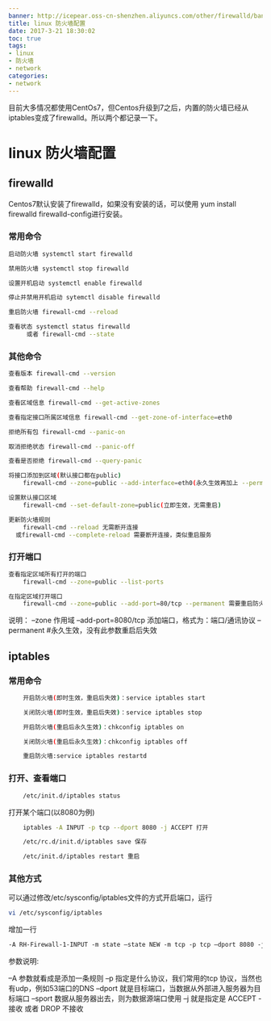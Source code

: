 ```yaml
---
banner: http://icepear.oss-cn-shenzhen.aliyuncs.com/other/firewalld/banner.png
title: linux 防火墙配置
date: 2017-3-21 18:30:02
toc: true
tags: 
- linux
- 防火墙
- network
categories:
- network
---
```

目前大多情况都使用CentOs7，但Centos升级到7之后，内置的防火墙已经从iptables变成了firewalld。所以两个都记录一下。
<!--more-->
# linux 防火墙配置
## firewalld
Centos7默认安装了firewalld，如果没有安装的话，可以使用 yum install firewalld firewalld-config进行安装。
### 常用命令
```bash
启动防火墙 systemctl start firewalld 

禁用防火墙 systemctl stop firewalld

设置开机启动 systemctl enable firewalld

停止并禁用开机启动 sytemctl disable firewalld

重启防火墙 firewall-cmd --reload

查看状态 systemctl status firewalld
     或者 firewall-cmd --state
```
### 其他命令
```bash
查看版本 firewall-cmd --version

查看帮助 firewall-cmd --help

查看区域信息 firewall-cmd --get-active-zones

查看指定接口所属区域信息 firewall-cmd --get-zone-of-interface=eth0

拒绝所有包 firewall-cmd --panic-on

取消拒绝状态 firewall-cmd --panic-off

查看是否拒绝 firewall-cmd --query-panic

将接口添加到区域(默认接口都在public)
    firewall-cmd --zone=public --add-interface=eth0(永久生效再加上 --permanent 然后reload防火墙)

设置默认接口区域
    firewall-cmd --set-default-zone=public(立即生效，无需重启)

更新防火墙规则
    firewall-cmd --reload 无需断开连接
  或firewall-cmd --complete-reload 需要断开连接，类似重启服务
```
### 打开端口
```bash
查看指定区域所有打开的端口
    firewall-cmd --zone=public --list-ports

在指定区域打开端口
    firewall-cmd --zone=public --add-port=80/tcp --permanent 需要重启防火墙
```
说明：
–zone 作用域
–add-port=8080/tcp 添加端口，格式为：端口/通讯协议
–permanent #永久生效，没有此参数重启后失效
## iptables
### 常用命令
```bash
    开启防火墙(即时生效，重启后失效)：service iptables start

    关闭防火墙(即时生效，重启后失效)：service iptables stop

    开启防火墙(重启后永久生效)：chkconfig iptables on

    关闭防火墙(重启后永久生效)：chkconfig iptables off

    重启防火墙:service iptables restartd
```
### 打开、查看端口
```bash
    /etc/init.d/iptables status
```
打开某个端口(以8080为例)
```bash
    iptables -A INPUT -p tcp --dport 8080 -j ACCEPT 打开

    /etc/rc.d/init.d/iptables save 保存

    /etc/init.d/iptables restart 重启
```

### 其他方式

可以通过修改/etc/sysconfig/iptables文件的方式开启端口，运行
```bash
vi /etc/sysconfig/iptables
```
增加一行
```txt
-A RH-Firewall-1-INPUT -m state –state NEW -m tcp -p tcp –dport 8080 -j ACCEPT
```
参数说明:

–A 参数就看成是添加一条规则
–p 指定是什么协议，我们常用的tcp 协议，当然也有udp，例如53端口的DNS
–dport 就是目标端口，当数据从外部进入服务器为目标端口
–sport 数据从服务器出去，则为数据源端口使用
–j 就是指定是 ACCEPT -接收 或者 DROP 不接收